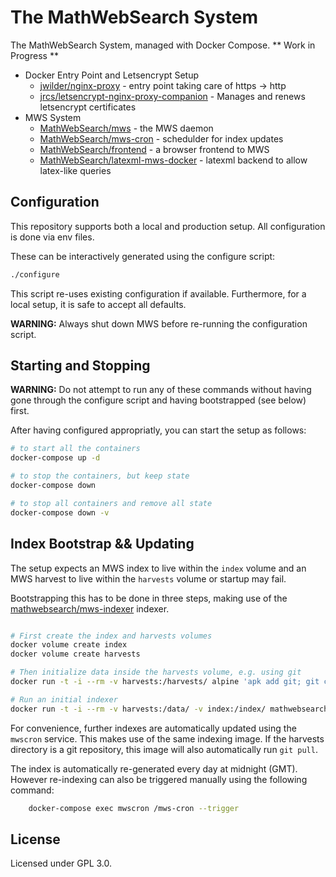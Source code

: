 # The MathWebSearch System

The MathWebSearch System, managed with Docker Compose. 
** Work in Progress **

- Docker Entry Point and Letsencrypt Setup
    - [jwilder/nginx-proxy](https://github.com/jwilder/nginx-proxy) - entry point taking care of https -> http
    - [jrcs/letsencrypt-nginx-proxy-companion](https://github.com/JrCs/docker-letsencrypt-nginx-proxy-companion) - Manages and renews letsencrypt certificates
- MWS System
    - [MathWebSearch/mws](https://github.com/MathWebSearch/mws) - the MWS daemon
    - [MathWebSearch/mws-cron](https://github.com/MathWebSearch/mws-cron) - schedulder for index updates
    - [MathWebSearch/frontend](https://github.com/MathWebSearch/frontend) - a browser frontend to MWS
    - [MathWebSearch/latexml-mws-docker](https://github.com/MathWebSearch/latexml-mws-docker) - latexml backend to allow latex-like queries

## Configuration

This repository supports both a local and production setup. 
All configuration is done via env files. 

These can be interactively generated using the configure script:

```bash
./configure
```

This script re-uses existing configuration if available. 
Furthermore, for a local setup, it is safe to accept all defaults. 

**WARNING:** Always shut down MWS before re-running the configuration script. 

## Starting and Stopping

**WARNING:** Do not attempt to run any of these commands without having gone through the configure script and having bootstrapped (see below) first. 

After having configured appropriatly, you can start the setup as follows:

```bash 
# to start all the containers
docker-compose up -d

# to stop the containers, but keep state
docker-compose down

# to stop all containers and remove all state
docker-compose down -v
```

## Index Bootstrap && Updating

The setup expects an MWS index to live within the `index` volume and an MWS harvest to live within the `harvests` volume or startup may fail. 

Bootstrapping this has to be done in three steps, making use of the [mathwebsearch/mws-indexer](https://github.com/MathWebSearch/mws-indexer) indexer. 

```bash

# First create the index and harvests volumes
docker volume create index
docker volume create harvests

# Then initialize data inside the harvests volume, e.g. using git
docker run -t -i --rm -v harvests:/harvests/ alpine 'apk add git; git clone https://my.harvest.server.com/harvests.git /harvests/'

# Run an initial indexer
docker run -t -i --rm -v harvests:/data/ -v index:/index/ mathwebsearch/mws-indexer
```

For convenience, further indexes are automatically updated using the `mwscron` service. 
This makes use of the same indexing image. 
If the harvests directory is a git repository, this image will also automatically run `git pull`. 

The index is automatically re-generated every day at midnight (GMT).
However re-indexing can also be triggered manually using the following command:

```bash
    docker-compose exec mwscron /mws-cron --trigger
```

## License

Licensed under GPL 3.0. 
